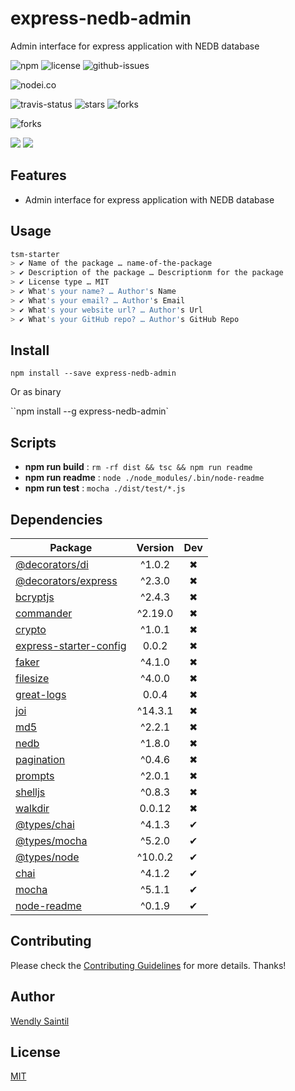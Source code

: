 <!-- prettier-ignore-start -->
# express-nedb-admin

Admin interface for express application with NEDB database

![npm](https://img.shields.io/npm/v/express-nedb-admin.svg) ![license](https://img.shields.io/npm/l/express-nedb-admin.svg) ![github-issues](https://img.shields.io/github/issues/wspecs/express-nedb-admin.svg)

![nodei.co](https://nodei.co/npm/express-nedb-admin.png?downloads=true&downloadRank=true&stars=true)

![travis-status](https://img.shields.io/travis/wspecs/express-nedb-admin.svg)
![stars](https://img.shields.io/github/stars/wspecs/express-nedb-admin.svg)
![forks](https://img.shields.io/github/forks/wspecs/express-nedb-admin.svg)

![forks](https://img.shields.io/github/forks/wspecs/express-nedb-admin.svg)

![](https://david-dm.org/wspecs/express-nedb-admin/status.svg)
![](https://david-dm.org/wspecs/express-nedb-admin/dev-status.svg)

## Features

- Admin interface for express application with NEDB database

## Usage

```bash
tsm-starter
> ✔ Name of the package … name-of-the-package
> ✔ Description of the package … Descriptionm for the package
> ✔ License type … MIT
> ✔ What's your name? … Author's Name
> ✔ What's your email? … Author's Email
> ✔ What's your website url? … Author's Url
> ✔ What's your GitHub repo? … Author's GitHub Repo
```

## Install

`npm install --save express-nedb-admin`

Or as binary

``npm install --g express-nedb-admin`

## Scripts

 - **npm run build** : `rm -rf dist && tsc && npm run readme`
 - **npm run readme** : `node ./node_modules/.bin/node-readme`
 - **npm run test** : `mocha ./dist/test/*.js`

## Dependencies

Package | Version | Dev
--- |:---:|:---:
[@decorators/di](https://www.npmjs.com/package/@decorators/di) | ^1.0.2 | ✖
[@decorators/express](https://www.npmjs.com/package/@decorators/express) | ^2.3.0 | ✖
[bcryptjs](https://www.npmjs.com/package/bcryptjs) | ^2.4.3 | ✖
[commander](https://www.npmjs.com/package/commander) | ^2.19.0 | ✖
[crypto](https://www.npmjs.com/package/crypto) | ^1.0.1 | ✖
[express-starter-config](https://www.npmjs.com/package/express-starter-config) | 0.0.2 | ✖
[faker](https://www.npmjs.com/package/faker) | ^4.1.0 | ✖
[filesize](https://www.npmjs.com/package/filesize) | ^4.0.0 | ✖
[great-logs](https://www.npmjs.com/package/great-logs) | 0.0.4 | ✖
[joi](https://www.npmjs.com/package/joi) | ^14.3.1 | ✖
[md5](https://www.npmjs.com/package/md5) | ^2.2.1 | ✖
[nedb](https://www.npmjs.com/package/nedb) | ^1.8.0 | ✖
[pagination](https://www.npmjs.com/package/pagination) | ^0.4.6 | ✖
[prompts](https://www.npmjs.com/package/prompts) | ^2.0.1 | ✖
[shelljs](https://www.npmjs.com/package/shelljs) | ^0.8.3 | ✖
[walkdir](https://www.npmjs.com/package/walkdir) | 0.0.12 | ✖
[@types/chai](https://www.npmjs.com/package/@types/chai) | ^4.1.3 | ✔
[@types/mocha](https://www.npmjs.com/package/@types/mocha) | ^5.2.0 | ✔
[@types/node](https://www.npmjs.com/package/@types/node) | ^10.0.2 | ✔
[chai](https://www.npmjs.com/package/chai) | ^4.1.2 | ✔
[mocha](https://www.npmjs.com/package/mocha) | ^5.1.1 | ✔
[node-readme](https://www.npmjs.com/package/node-readme) | ^0.1.9 | ✔


## Contributing

Please check the [Contributing Guidelines](contributing.md) for more details. Thanks!

## Author

[Wendly Saintil](https://twitter.com/wendlysaintil)

## License

[MIT](LICENSE)
<!-- prettier-ignore-end -->
